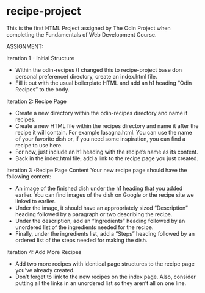 # recipe-project

This is the first HTML Project assigned by The Odin Project when completing the Fundamentals of Web Development Course. 

ASSIGNMENT: 

Iteration 1 - Initial Structure
- Within the odin-recipes (I changed this to recipe-project base don personal preference) directory, create an index.html file.
- Fill it out with the usual boilerplate HTML and add an h1 heading “Odin Recipes” to the body.

Iteration 2: Recipe Page
- Create a new directory within the odin-recipes directory and name it recipes.
- Create a new HTML file within the recipes directory and name it after the recipe it will contain. For example lasagna.html. You can use the name of your favorite dish or, if you need some inspiration, you can find a recipe to use here.
- For now, just include an h1 heading with the recipe’s name as its content.
- Back in the index.html file, add a link to the recipe page you just created. 

Iteration 3 -Recipe Page Content
Your new recipe page should have the following content:
- An image of the finished dish under the h1 heading that you added earlier. You can find images of the dish on Google or the recipe site we linked to earlier.
- Under the image, it should have an appropriately sized “Description” heading followed by a paragraph or two describing the recipe.
- Under the description, add an “Ingredients” heading followed by an unordered list of the ingredients needed for the recipe.
- Finally, under the ingredients list, add a “Steps” heading followed by an ordered list of the steps needed for making the dish.

Iteration 4: Add More Recipes
- Add two more recipes with identical page structures to the recipe page you’ve already created.
- Don’t forget to link to the new recipes on the index page. Also, consider putting all the links in an unordered list so they aren’t all on one line.
